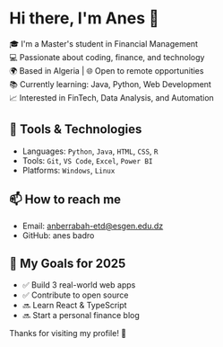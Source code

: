 # Hi there, I'm Anes 👋

🎓 I'm a Master's student in Financial Management  
💻 Passionate about coding, finance, and technology  
🌍 Based in Algeria | 🌐 Open to remote opportunities  
📚 Currently learning: Java, Python, Web Development  
📈 Interested in FinTech, Data Analysis, and Automation

## 🔧 Tools & Technologies

- Languages: `Python`, `Java`, `HTML`, `CSS`, `R`
- Tools: `Git`, `VS Code`, `Excel`, `Power BI`
- Platforms: `Windows`, `Linux`

## 📫 How to reach me

- Email:  anberrabah-etd@esgen.edu.dz
- GitHub: anes badro

## 🚀 My Goals for 2025

- ✅ Build 3 real-world web apps
- ✅ Contribute to open source
- 🔜 Learn React & TypeScript
- 🔜 Start a personal finance blog


Thanks for visiting my profile! 🌟
